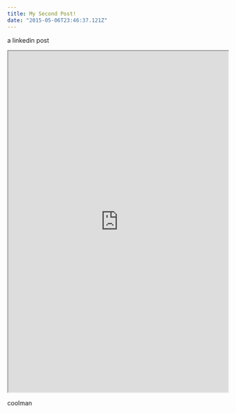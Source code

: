 ```yaml
---
title: My Second Post!
date: "2015-05-06T23:46:37.121Z"
---
```

a linkedin post 

<iframe width="504" height="780" src="https://www.linkedin.com/embed/feed/update/urn:li:share:6862958280768155648"></iframe>

coolman